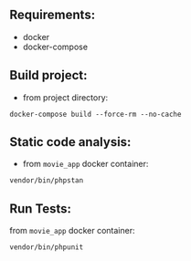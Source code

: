 Requirements:
-
- docker
- docker-compose

Build project:
- 
- from project directory:
```
docker-compose build --force-rm --no-cache
```

Static code analysis:
-
- from ``movie_app`` docker container:
```
vendor/bin/phpstan
```


Run Tests:
-
from ``movie_app`` docker container:
```
vendor/bin/phpunit
```
